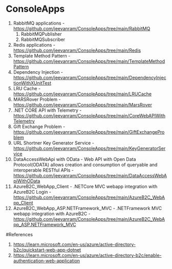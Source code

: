 # ConsoleApps
1) RabbitMQ applications - https://github.com/jeevanram/ConsoleApps/tree/main/RabbitMQ
    1) RabbitMQPublisher 
    2) RabbitMQSubscriber 
2) Redis applications - https://github.com/jeevanram/ConsoleApps/tree/main/Redis
3) Template Method Pattern - https://github.com/jeevanram/ConsoleApps/tree/main/TemplateMethodPattern
4) Dependency Injection - https://github.com/jeevanram/ConsoleApps/tree/main/DependencyInjectionWithXUnitTest
5) LRU Cache - https://github.com/jeevanram/ConsoleApps/tree/main/LRUCache
6) MARSRover Problem - https://github.com/jeevanram/ConsoleApps/tree/main/MarsRover
7) .NET CORE API with Telemetry - https://github.com/jeevanram/ConsoleApps/tree/main/CoreWebAPIWithTelemetry
8) Gift Exchange Problem - https://github.com/jeevanram/ConsoleApps/tree/main/GiftExchangeProblem
9) URL Shortner Key Generator Service - https://github.com/jeevanram/ConsoleApps/tree/main/KeyGeneratorService
10) DataAccessWebApi with OData - Web API with Open Data Protocol(ODATA) allows creation and consumption of queryable and interoperable RESTful APIs  - https://github.com/jeevanram/ConsoleApps/tree/main/DataAccessWebApiWithOData
11) AzureB2C_WebApp_Client - .NETCore MVC webapp integration with AzureB2C Login - https://github.com/jeevanram/ConsoleApps/tree/main/AzureB2C_WebApp_Client
12) AzureB2C_WebApp_ASP.NETFramework_MVC - .NETFramework MVC webapp integration with AzureB2C - https://github.com/jeevanram/ConsoleApps/tree/main/AzureB2C_WebApp_ASP.NETFramework_MVC

#References
1) https://learn.microsoft.com/en-us/azure/active-directory-b2c/quickstart-web-app-dotnet
2) https://learn.microsoft.com/en-us/azure/active-directory-b2c/enable-authentication-web-application
